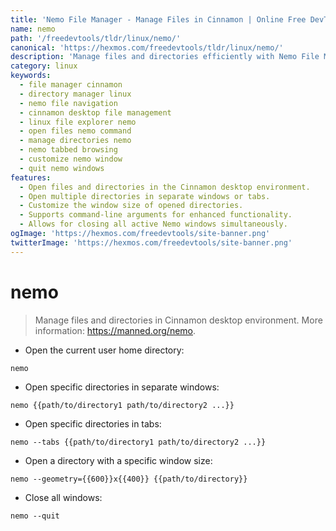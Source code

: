 ```yaml
---
title: 'Nemo File Manager - Manage Files in Cinnamon | Online Free DevTools by Hexmos'
name: nemo
path: '/freedevtools/tldr/linux/nemo/'
canonical: 'https://hexmos.com/freedevtools/tldr/linux/nemo/'
description: 'Manage files and directories efficiently with Nemo File Manager. Open files and folders in tabs or separate windows, customize window size, and quit all windows. Free online tool, no registration required.'
category: linux
keywords:
  - file manager cinnamon
  - directory manager linux
  - nemo file navigation
  - cinnamon desktop file management
  - linux file explorer nemo
  - open files nemo command
  - manage directories nemo
  - nemo tabbed browsing
  - customize nemo window
  - quit nemo windows
features:
  - Open files and directories in the Cinnamon desktop environment.
  - Open multiple directories in separate windows or tabs.
  - Customize the window size of opened directories.
  - Supports command-line arguments for enhanced functionality.
  - Allows for closing all active Nemo windows simultaneously.
ogImage: 'https://hexmos.com/freedevtools/site-banner.png'
twitterImage: 'https://hexmos.com/freedevtools/site-banner.png'
---
```


# nemo

> Manage files and directories in Cinnamon desktop environment.
> More information: <https://manned.org/nemo>.

- Open the current user home directory:

`nemo`

- Open specific directories in separate windows:

`nemo {{path/to/directory1 path/to/directory2 ...}}`

- Open specific directories in tabs:

`nemo --tabs {{path/to/directory1 path/to/directory2 ...}}`

- Open a directory with a specific window size:

`nemo --geometry={{600}}x{{400}} {{path/to/directory}}`

- Close all windows:

`nemo --quit`
